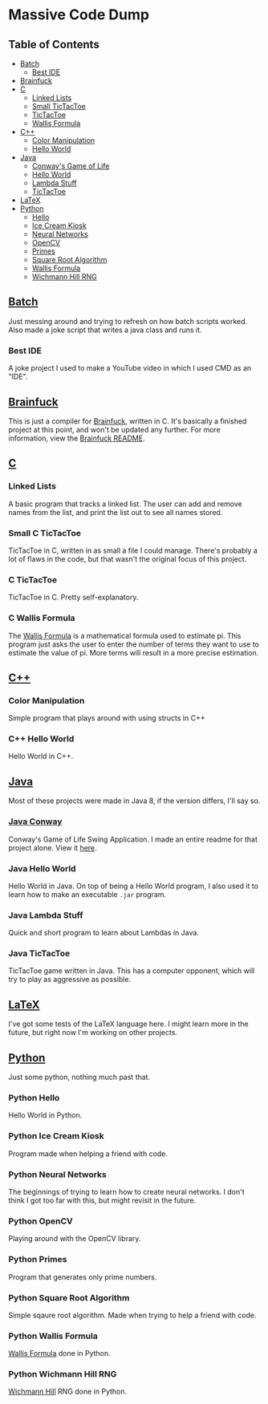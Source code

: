 # Massive Code Dump

## Table of Contents

- [Batch](#batch)
  - [Best IDE](#best-ide)
- [Brainfuck](#brainfuck)
- [C](#c)
  - [Linked Lists](#linked-lists)
  - [Small TicTacToe](#small-c-tictactoe)
  - [TicTacToe](#c-tictactoe)
  - [Wallis Formula](#c-wallis-formula)
- [C++](#c++)
  - [Color Manipulation](#color-manipulation)
  - [Hello World](#c++-hello-world)
- [Java](#java)
  - [Conway's Game of Life](#java-conway)
  - [Hello World](#java-hello-world)
  - [Lambda Stuff](#java-lambda-stuff)
  - [TicTacToe](#java-tictactoe)
- [LaTeX](#latex)
- [Python](#python)
  - [Hello](#python-hello)
  - [Ice Cream Kiosk](#python-ice-cream-kiosk)
  - [Neural Networks](#python-neural-networks)
  - [OpenCV](#python-opencv)
  - [Primes](#python-primes)
  - [Square Root Algorithm](#python-square-root-algorithm)
  - [Wallis Formula](#python-wallis-formula)
  - [Wichmann Hill RNG](#python-wichmann-hill-rng)

## [Batch](/Batch)

Just messing around and trying to refresh on how batch scripts worked. Also made a joke script that writes a java class and runs it.

### Best IDE

A joke project I used to make a YouTube video in which I used CMD as an "IDE".

## [Brainfuck](/Brainfuck)

This is just a compiler for [Brainfuck](https://en.wikipedia.org/wiki/Brainfuck), written in C. It's basically a finished project at this point, and won't be updated any further. For more information, view the [Brainfuck README](/Brainfuck/README.md).

## [C](</C Programming>)

### Linked Lists

A basic program that tracks a linked list. The user can add and remove names from the list, and print the list out to see all names stored.

### Small C TicTacToe

TicTacToe in C, written in as small a file I could manage. There's probably a lot of flaws in the code, but that wasn't the original focus of this project.

### C TicTacToe

TicTacToe in C. Pretty self-explanatory.

### C Wallis Formula

The [Wallis Formula](https://en.wikipedia.org/wiki/Wallis_product) is a mathematical formula used to estimate pi. This program just asks the user to enter the number of terms they want to use to estimate the value of pi. More terms will result in a more precise estimation.

## [C++](/C++)

### Color Manipulation

Simple program that plays around with using structs in C++

### C++ Hello World

Hello World in C++.

## [Java](/Java)

Most of these projects were made in Java 8, if the version differs, I'll say so.

### [Java Conway](/Java/Conway)

Conway's Game of Life Swing Application. I made an entire readme for that project alone. View it [here](/Java/Conway/README.md).

### Java Hello World

Hello World in Java. On top of being a Hello World program, I also used it to learn how to make an executable `.jar` program.

### Java Lambda Stuff

Quick and short program to learn about Lambdas in Java.

### Java TicTacToe

TicTacToe game written in Java. This has a computer opponent, which will try to play as aggressive as possible.

## [LaTeX](/LaTeX)

I've got some tests of the LaTeX language here. I might learn more in the future, but right now I'm working on other projects.

## [Python](/Python)

Just some python, nothing much past that.

### Python Hello

Hello World in Python.

### Python Ice Cream Kiosk

Program made when helping a friend with code.

### Python Neural Networks

The beginnings of trying to learn how to create neural networks. I don't think I got too far with this, but might revisit in the future.

### Python OpenCV

Playing around with the OpenCV library.

### Python Primes

Program that generates only prime numbers.

### Python Square Root Algorithm

Simple sqaure root algorithm. Made when trying to help a friend with code.

### Python Wallis Formula

[Wallis Formula](https://en.wikipedia.org/wiki/Wallis_product) done in Python.

### Python Wichmann Hill RNG

[Wichmann Hill](https://en.wikipedia.org/wiki/Wichmann%E2%80%93Hill) RNG done in Python.

